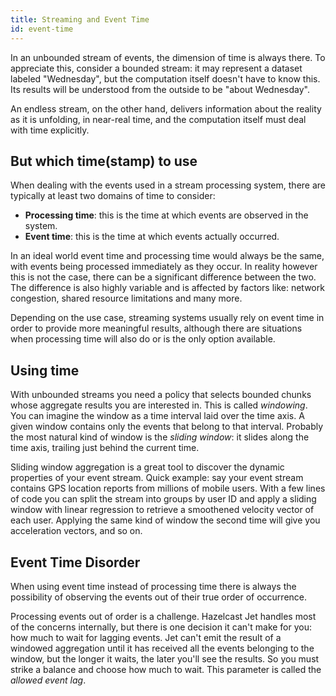 ```yaml
---
title: Streaming and Event Time
id: event-time
---
```


In an unbounded stream of events, the dimension of time is always there.
To appreciate this, consider a bounded stream: it may represent a
dataset labeled "Wednesday", but the computation itself doesn't have
to know this. Its results will be understood from the outside to be
"about Wednesday".

An endless stream, on the other hand, delivers information about the
reality as it is unfolding, in near-real time, and the computation
itself must deal with time explicitly.

## But which time(stamp) to use

When dealing with the events used in a stream processing system, there
are typically at least two domains of time to consider:

* **Processing time**: this is the time at which events are observed in
  the system.
* **Event time**: this is the time at which events actually occurred.

In an ideal world event time and processing time would always be the
same, with events being processed immediately as they occur. In reality
however this is not the case, there can be a significant difference
between the two. The difference is also highly variable and is affected
by factors like: network congestion, shared resource limitations and
many more.

Depending on the use case, streaming systems usually rely on event time
in order to provide more meaningful results, although there are
situations when processing time will also do or is the only option
available.

## Using time

With unbounded streams you need a policy that selects bounded chunks
whose aggregate results you are interested in. This is called
*windowing*. You can imagine the window as a time interval laid over the
time axis. A given window contains only the events that belong to that
interval. Probably the most natural kind of window is the *sliding
window*: it slides along the time axis, trailing just behind the current
time.

Sliding window aggregation is a great tool to discover the dynamic
properties of your event stream. Quick example: say your event stream
contains GPS location reports from millions of mobile users. With a few
lines of code you can split the stream into groups by user ID and apply
a sliding window with linear regression to retrieve a smoothened
velocity vector of each user. Applying the same kind of window the
second time will give you acceleration vectors, and so on.

## Event Time Disorder

When using event time instead of processing time there is always the
possibility of observing the events out of their true order of
occurrence.

Processing events out of order is a challenge. Hazelcast Jet handles
most of the concerns internally, but there is one decision it can't make
for you: how much to wait for lagging events. Jet can't emit the result
of a windowed aggregation until it has received all the events belonging
to the window, but the longer it waits, the later you'll see the results.
So you must strike a balance and choose how much to wait. This parameter
is called the *allowed event lag*.
